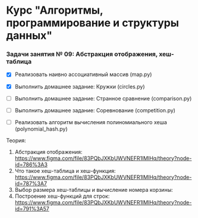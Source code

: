 # Курс "Алгоритмы, программирование и структуры данных"

### Задачи занятия № 09: Абстракция отображения, хеш-таблица

- [x] Реализовать наивно ассоциативный массив (map.py)
- [x] Выполнить домашнее задание: Кружки (circles.py)
- [ ] Выполнить домашнее задание: Странное сравнение (comparison.py)
- [ ] Выполнить домашнее задание: Соревнование (competition.py)
- [ ] Реализовать алгоритм вычисления полиномиального хеша (polynomial_hash.py)


Теория: 
1. Абстракция отображения: https://www.figma.com/file/83PQbJXKbUWVNEFR1lMlHq/theory?node-id=786%3A3
2. Что такое хеш-таблица и хеш-функция: https://www.figma.com/file/83PQbJXKbUWVNEFR1lMlHq/theory?node-id=787%3A7
3. Выбор размера хеш-таблицы и вычисление номера корзины: 
4. Построение хеш-функций для строк: https://www.figma.com/file/83PQbJXKbUWVNEFR1lMlHq/theory?node-id=791%3A57
